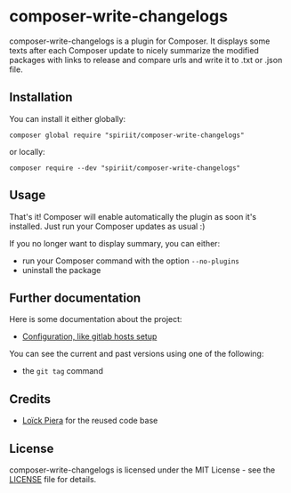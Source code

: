 # composer-write-changelogs

composer-write-changelogs is a plugin for Composer. It displays some texts after each
Composer update to nicely summarize the modified packages with links to release
and compare urls and write it to .txt or .json file.

## Installation

You can install it either globally:

```shell
composer global require "spiriit/composer-write-changelogs"
```

or locally:

```shell
composer require --dev "spiriit/composer-write-changelogs"
```

## Usage

That's it! Composer will enable automatically the plugin as soon it's
installed. Just run your Composer updates as usual :)

If you no longer want to display summary, you can either:
- run your Composer command with the option `--no-plugins`
- uninstall the package

## Further documentation

Here is some documentation about the project:

* [Configuration, like gitlab hosts setup](doc/configuration.md)

You can see the current and past versions using one of the following:

* the `git tag` command

## Credits

* [Loïck Piera](https://https://github.com/pyrech/composer-changelogs) for the reused code base

## License

composer-write-changelogs is licensed under the MIT License - see the [LICENSE](LICENSE)
file for details.
